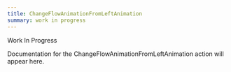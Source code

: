 ```yaml
---
title: ChangeFlowAnimationFromLeftAnimation
summary: work in progress
---
```


Work In Progress

Documentation for the ChangeFlowAnimationFromLeftAnimation action will appear here.